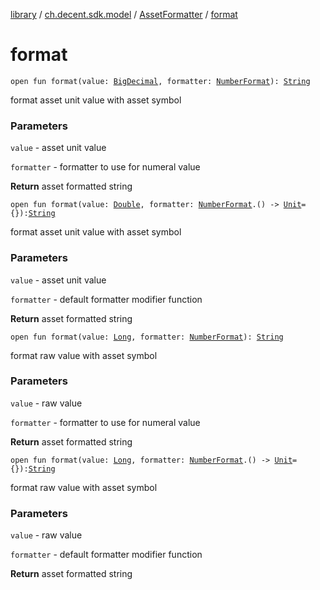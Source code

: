 [library](../../index.md) / [ch.decent.sdk.model](../index.md) / [AssetFormatter](index.md) / [format](./format.md)

# format

`open fun format(value: `[`BigDecimal`](http://docs.oracle.com/javase/6/docs/api/java/math/BigDecimal.html)`, formatter: `[`NumberFormat`](http://docs.oracle.com/javase/6/docs/api/java/text/NumberFormat.html)`): `[`String`](https://kotlinlang.org/api/latest/jvm/stdlib/kotlin/-string/index.html)

format asset unit value with asset symbol

### Parameters

`value` - asset unit value

`formatter` - formatter to use for numeral value

**Return**
asset formatted string

`open fun format(value: `[`Double`](https://kotlinlang.org/api/latest/jvm/stdlib/kotlin/-double/index.html)`, formatter: `[`NumberFormat`](http://docs.oracle.com/javase/6/docs/api/java/text/NumberFormat.html)`.() -> `[`Unit`](https://kotlinlang.org/api/latest/jvm/stdlib/kotlin/-unit/index.html)` = {}): `[`String`](https://kotlinlang.org/api/latest/jvm/stdlib/kotlin/-string/index.html)

format asset unit value with asset symbol

### Parameters

`value` - asset unit value

`formatter` - default formatter modifier function

**Return**
asset formatted string

`open fun format(value: `[`Long`](https://kotlinlang.org/api/latest/jvm/stdlib/kotlin/-long/index.html)`, formatter: `[`NumberFormat`](http://docs.oracle.com/javase/6/docs/api/java/text/NumberFormat.html)`): `[`String`](https://kotlinlang.org/api/latest/jvm/stdlib/kotlin/-string/index.html)

format raw value with asset symbol

### Parameters

`value` - raw value

`formatter` - formatter to use for numeral value

**Return**
asset formatted string

`open fun format(value: `[`Long`](https://kotlinlang.org/api/latest/jvm/stdlib/kotlin/-long/index.html)`, formatter: `[`NumberFormat`](http://docs.oracle.com/javase/6/docs/api/java/text/NumberFormat.html)`.() -> `[`Unit`](https://kotlinlang.org/api/latest/jvm/stdlib/kotlin/-unit/index.html)` = {}): `[`String`](https://kotlinlang.org/api/latest/jvm/stdlib/kotlin/-string/index.html)

format raw value with asset symbol

### Parameters

`value` - raw value

`formatter` - default formatter modifier function

**Return**
asset formatted string


